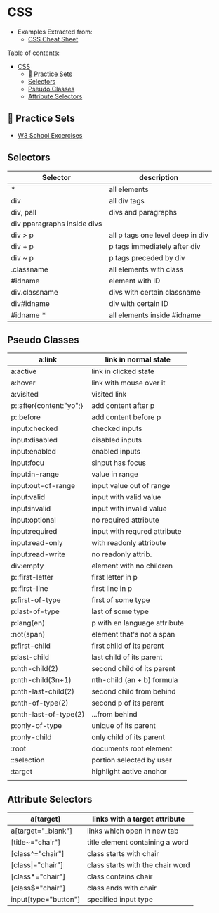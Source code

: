 # CSS 
<Badge text="Lab"/> <Badge type="warning" text="Practice"/>

- Examples Extracted from:
  - [CSS Cheat Sheet](https://htmlcheatsheet.com/css/)


Table of contents:
- [CSS](#css)
  - [🎯 Practice Sets](#-practice-sets)
  - [Selectors](#selectors)
  - [Pseudo Classes](#pseudo-classes)
  - [Attribute Selectors](#attribute-selectors)

## 🎯 Practice Sets 

- [W3 School Excercises](https://www.w3schools.com/css/exercise.asp)



## Selectors

| Selector                    | description                      |
| --------------------------- | -------------------------------- |
| *                           | all elements                     |
| div                         | all div tags                     |
| div, pall                   | divs and paragraphs              |
| div pparagraphs inside divs |                                  |
| div > p                     | all p tags one level deep in div |
| div + p                     | p tags immediately after div     |
| div ~ p                     | p tags preceded by div           |
| .classname                  | all elements with class          |
| #idname                     | element with ID                  |
| div.classname               | divs with certain classname      |
| div#idname                  | div with certain ID              |
| #idname *                   | all elements inside #idname      |

## Pseudo Classes

| a:link                  | link in normal state         |
| ----------------------- | ---------------------------- |
| a:active                | link in clicked state        |
| a:hover                 | link with mouse over it      |
| a:visited               | visited link                 |
| p::after{content:"yo";} | add content after p          |
| p::before               | add content before p         |
| input:checked           | checked inputs               |
| input:disabled          | disabled inputs              |
| input:enabled           | enabled inputs               |
| input:focu              | sinput has focus             |
| input:in-range          | value in range               |
| input:out-of-range      | input value out of range     |
| input:valid             | input with valid value       |
| input:invalid           | input with invalid value     |
| input:optional          | no required attribute        |
| input:required          | input with requred attribute |
| input:read-only         | with readonly attribute      |
| input:read-write        | no readonly attrib.          |
| div:empty               | element with no children     |
| p::first-letter         | first letter in p            |
| p::first-line           | first line in p              |
| p:first-of-type         | first of some type           |
| p:last-of-type          | last of some type            |
| p:lang(en)              | p with en language attribute |
| :not(span)              | element that's not a span    |
| p:first-child           | first child of its parent    |
| p:last-child            | last child of its parent     |
| p:nth-child(2)          | second child of its parent   |
| p:nth-child(3n+1)       | nth-child (an + b) formula   |
| p:nth-last-child(2)     | second child from behind     |
| p:nth-of-type(2)        | second p of its parent       |
| p:nth-last-of-type(2)   | ...from behind               |
| p:only-of-type          | unique of its parent         |
| p:only-child            | only child of its parent     |
| :root                   | documents root element       |
| ::selection             | portion selected by user     |
| :target                 | highlight active anchor      |
|                         |                              |

## Attribute Selectors

| a[target]            | links with a target attribute    |
| -------------------- | -------------------------------- |
| a[target="_blank"]   | links which open in new tab      |
| [title~="chair"]     | title element containing a word  |
| [class^="chair"]     | class starts with chair          |
| [class\|="chair"]    | class starts with the chair word |
| [class*="chair"]     | class contains chair             |
| [class$="chair"]     | class ends with chair            |
| input[type="button"] | specified input type             |


<!-- CSV for Flashcards -->

<!-- a:link, link in normal state
a:active, link in clicked state
a:hover, link with mouse over it
a:visited, visited link
p::after{content:"yo";}, add content after p
p::before, add content before p
input:checked, checked inputs
input:disabled, disabled inputs
input:enabled, enabled inputs
input:focu, sinput has focus
input:in-range, value in range
input:out-of-range,input value out of range
input:valid,input with valid value
input:invalid,input with invalid value
input:optional, no required attribute
input:required, input with requred attribute
input:read-only, with readonly attribute
input:read-write, no readonly attrib.
div:empty, element with no children
p::first-letter, first letter in p
p::first-line, first line in p
p:first-of-type, first of some type
p:last-of-type, last of some type
p:lang(en), p with en language attribute
:not(span), element that's not a span
p:first-child, first child of its parent
p:last-child, last child of its parent
p:nth-child(2), second child of its parent
p:nth-child(3n+1), nth-child (an + b) formula
p:nth-last-child(2), second child from behind
p:nth-of-type(2), second p of its parent
p:nth-last-of-type(2), ...from behind
p:only-of-type, unique of its parent
p:only-child, only child of its parent
:root, documents root element
::selection, portion selected by user
:target, highlight active anchor


Selector, description
*,all elements
div,all div tags
divpall, divs and paragraphs
div pparagraphs inside divs
div > p,all p tags one level deep in div
div + p,p tags immediately after div
div ~ p,p tags preceded by div
.classname,all elements with class
#idname, element with ID
div.classname, divs with certain classname
div#idname, div with certain ID
#idname *,all elements inside #idname


a[target], links with a target attribute
a[target="_blank"], links which open in new tab
[title~="chair"], title element containing a word
[class^="chair"], class starts with chair
[class|="chair"], class starts with the chair word
[class*="chair"], class contains chair
[class$="chair"], class ends with chair
input[type="button"], specified input type -->